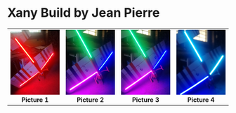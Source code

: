 # Xany Build by Jean Pierre

<table cellspacing=0>
  <tr>
    <td align=center width=200><img src="https://github.com/Ingwie/OpenAVRc_Hw/blob/V3/Xany_Builds_by_Users/JPZ/IMG1.jpg" border="0" name="submit" title="Picture 1" alt="Picture 1"/><br><b>Picture 1</b></td>
	<td align=center width=200><img src="https://github.com/Ingwie/OpenAVRc_Hw/blob/V3/Xany_Builds_by_Users/JPZ/IMG2.jpg" border="0" name="submit" title="Picture 2" alt="Picture 2"/><br><b>Picture 2</b></td>
	<td align=center width=200><img src="https://github.com/Ingwie/OpenAVRc_Hw/blob/V3/Xany_Builds_by_Users/JPZ/IMG3.jpg" border="0" name="submit" title="Picture 3" alt="Picture 3"/><br><b>Picture 3</b></td>
	<td align=center width=200><img src="https://github.com/Ingwie/OpenAVRc_Hw/blob/V3/Xany_Builds_by_Users/JPZ/IMG4.jpg" border="0" name="submit" title="Picture 4" alt="Picture 4"/><br><b>Picture 4</b></td>
  </tr>
</table>


